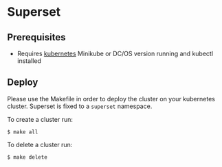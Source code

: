 # Superset

## Prerequisites
- Requires [kubernetes](https://kubernetes.io/) Minikube or DC/OS version
running and kubectl installed

## Deploy
Please use the Makefile in order to deploy the cluster on your kubernetes
cluster. Superset is fixed to a `superset` namespace.

To create a cluster run:

`$ make all`

To delete a cluster run:

`$ make delete`
